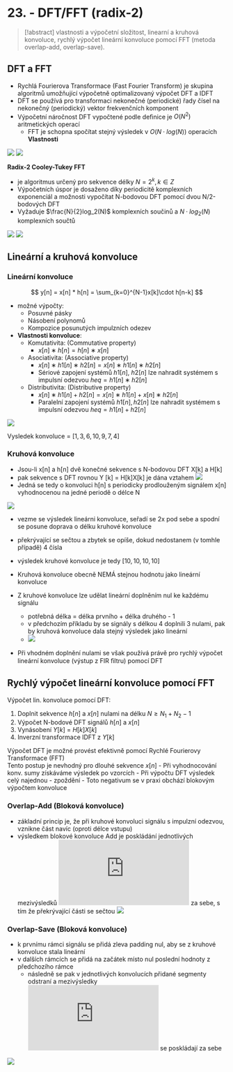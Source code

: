 # 23. - DFT/FFT (radix-2)

> [!abstract] vlastnosti a výpočetní složitost, linearní a kruhová konvoluce, rychlý výpočet lineární konvoluce pomocí FFT (metoda overlap-add, overlap-save).

## DFT a FFT

- Rychlá Fourierova Transformace (Fast Fourier Transform) je skupina algoritmů umožňující výpočetně optimalizovaný výpočet DFT a IDFT
- DFT se používá pro transformaci nekonečné (periodické) řady čísel na nekonečný (periodický) vektor frekvenčních komponent
- Výpočetní náročnost DFT vypočtené podle deﬁnice je $O(N^{2})$ aritmetických operací
	- FFT je schopna spočítat stejný výsledek v $O(N \cdot log(N))$ operacích
**Vlastnosti**

![](vlastnosti.png)
![](vlastnosti2.png)

**Radix-2 Cooley-Tukey FFT** 

- je algoritmus určený pro sekvence délky $N = 2^{k} , k \in Z$
- Výpočetních úspor je dosaženo díky periodicitě komplexních exponenciál a možnosti vypočítat N-bodovou DFT pomocí dvou N/2-bodových DFT
- Vyžaduje $\frac{N}{2}log_2(N)$ komplexních součinů a $N \cdot log_2(N)$ komplexních součtů

![](300px-DIT-FFT-butterfly.png)
![](pseudokod.png)

## Lineární a kruhová konvoluce

### Lineární konvoluce

$$
y[n] = x[n] * h[n] = \sum_{k=0}^{N-1}x[k]\cdot h[n-k]
$$

- možné výpočty:
	- Posuvné pásky
	- Násobení polynomů
	- Kompozice posunutých impulzních odezev
- **Vlastnosti konvoluce**:
	- Komutativita: (Commutative property)
		- $x[n] ∗h[n] = h[n] ∗x[n]$
	- Asociativita: (Associative property)
		- ${x[n] ∗h1[n]}∗h2[n] = x[n] ∗{h1[n] ∗h2[n]}$
		- Sériové zapojení systémů  $h1[n]$, $h2[n]$ lze nahradit systémem s impulsní odezvou $heq = h1[n] ∗h2[n]$
	- Distributivita: (Distributive property)
		- $x[n] ∗{h1[n] + h2[n]}= x[n] ∗h1[n] + x[n] ∗h2[n]$
		- Paralelní zapojení systémů $h1[n], h2[n]$ lze nahradit systémem s impulsní odezvou $heq = h1[n] + h2[n]$

![](lin_konv.png)

Vysledek konvoluce = $[1, 3, 6, 10, 9, 7, 4]$

### Kruhová konvoluce

- Jsou-li x[n] a h[n] dvě konečné sekvence s N-bodovou DFT X[k] a H[k]
- pak sekvence s DFT rovnou Y [k] = H[k]X[k] je dána vztahem
 ![](kruh_konv.png)
- Jedná se tedy o konvoluci h[n] s periodicky prodlouženým signálem x[n] vyhodnocenou na jedné periodě o délce N
  
 ![](kruh_konv_2.png)
- vezme se výsledek lineárni konvoluce, seřadí se 2x pod sebe a spodní se posune doprava o délku kruhové konvoluce
- překrývající se sečtou a zbytek se opíše, dokud nedostanem (v tomhle případě) 4 čísla
- výsledek kruhové konvoluce je tedy $[10, 10, 10, 10]$ 

- Kruhová konvoluce obecně NEMÁ stejnou hodnotu jako lineární  konvoluce
- Z kruhové konvoluce lze udělat lineární doplněním nul ke každému signálu 
	- potřebná délka = délka prvního + délka druhého - 1
	- v předchozím příkladu by se signály s délkou 4 doplnili 3 nulami, pak by kruhová konvoluce dala stejný výsledek jako lineární
	- ![](kruh_konv_3.png)
- Při vhodném doplnění nulami se však používá právě pro rychlý výpočet lineární konvoluce (výstup z FIR ﬁltru) pomocí DFT

## Rychlý výpočet lineární konvoluce pomocí FFT

Výpočet lin. konvoluce pomocí DFT:

1. Doplnit sekvence $h[n]$ a $x[n]$ nulami na délku $N \geq N_{1} + N_{2} - 1$
2. Výpočet N-bodové DFT signálů $h[n]$ a $x[n]$
3. Vynásobení $Y[k]$ = $H[k]X[k]$
4. Inverzní transformace IDFT z $Y [k]$

Výpočet DFT je možné provést efektivně pomocí Rychlé  Fourierovy Transformace (FFT)	\
Tento postup je nevhodný pro dlouhé sekvence $x[n]$
	- Při vyhodnocování konv. sumy získáváme výsledek po vzorcích
	- Při výpočtu DFT výsledek celý najednou - zpoždění
	- Toto negativum se v praxi obchází blokovým výpočtem konvoluce

### Overlap-Add (Bloková konvoluce)

- základní princip je, že při kruhové konvoluci signálu s impulzní odezvou, vznikne část navíc (oproti délce vstupu)
- výsledkem blokové konvoluce Add je poskládání jednotlivých mezivýsledků ![y_{i}](https://latex.codecogs.com/gif.latex?y_%7Bi%7D) za sebe, s tím že překrývající části se sečtou
![](overlap_add.png)

### Overlap-Save (Bloková konvoluce)

- k prvnímu rámci signálu se přidá zleva padding nul, aby se z kruhové konvoluce stala lineární
- v dalších rámcích se přidá na začátek místo nul poslední hodnoty z předchozího rámce
	- následně se pak v jednotlivých konvolucích přidané segmenty odstraní a mezivýsledky ![y_{i}](https://latex.codecogs.com/gif.latex?y_%7Bi%7D) se poskládají za sebe 

![](ovelap_save.png)
